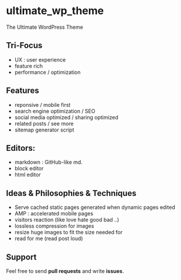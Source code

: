 # ultimate_wp_theme
The Ultimate WordPress Theme

## Tri-Focus
- UX : user experience
- feature rich
- performance / optimization

## Features
- reponsive / mobile first
- search engine optimization / SEO
- social media optimized / sharing optimized
- related posts / see more
- sitemap generator script

## Editors:
- markdown : GitHub-like md.
- block editor
- html editor

## Ideas & Philosophies & Techniques
- Serve cached static pages generated when dynamic pages edited
- AMP : accelerated mobile pages
- visitors reaction (like love hate good bad ..)
- lossless compression for images
- resize huge images to fit the size needed for
- read for me (read post loud)

## Support
Feel free to send **pull requests** and write **issues**.
